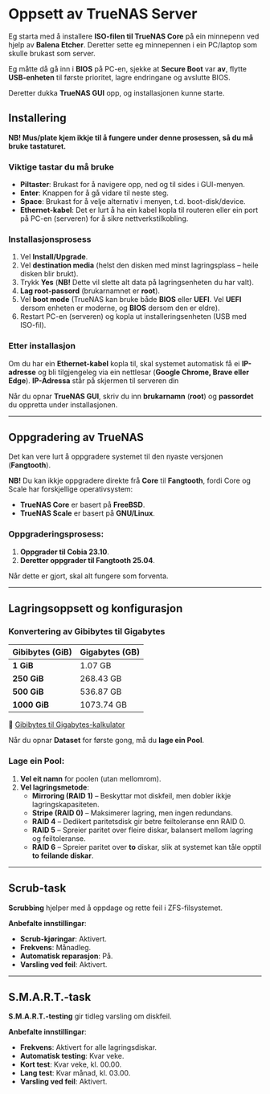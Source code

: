 # Oppsett av TrueNAS Server

Eg starta med å installere **ISO-filen til TrueNAS Core** på ein minnepenn ved hjelp av **Balena Etcher**. Deretter sette eg minnepennen i ein PC/laptop som skulle brukast som server.

Eg måtte då gå inn i **BIOS** på PC-en, sjekke at **Secure Boot** var **av**, flytte **USB-enheten** til første prioritet, lagre endringane og avslutte BIOS.

Deretter dukka **TrueNAS GUI** opp, og installasjonen kunne starte.

## Installering

**NB! Mus/plate kjem ikkje til å fungere under denne prosessen, så du må bruke tastaturet.**

### Viktige tastar du må bruke
- **Piltaster**: Brukast for å navigere opp, ned og til sides i GUI-menyen.
- **Enter**: Knappen for å gå vidare til neste steg.
- **Space**: Brukast for å velje alternativ i menyen, t.d. boot-disk/device.
- **Ethernet-kabel**: Det er lurt å ha ein kabel kopla til routeren eller ein port på PC-en (serveren) for å sikre nettverkstilkobling.

### Installasjonsprosess
1. Vel **Install/Upgrade**.
2. Vel **destination media** (helst den disken med minst lagringsplass – heile disken blir brukt).
3. Trykk **Yes** (**NB!** Dette vil slette alt data på lagringsenheten du har valt).
4. **Lag root-passord** (brukarnamnet er **root**).
5. Vel **boot mode** (TrueNAS kan bruke både **BIOS** eller **UEFI**. Vel **UEFI** dersom enheten er moderne, og **BIOS** dersom den er eldre).
6. Restart PC-en (serveren) og kopla ut installeringsenheten (USB med ISO-fil).

### Etter installasjon
Om du har ein **Ethernet-kabel** kopla til, skal systemet automatisk få ei **IP-adresse** og bli tilgjengeleg via ein nettlesar (**Google Chrome, Brave eller Edge**). **IP-Adressa** står på skjermen til serveren din

Når du opnar **TrueNAS GUI**, skriv du inn **brukarnamn** (**root**) og **passordet** du oppretta under installasjonen.

---

## Oppgradering av TrueNAS

Det kan vere lurt å oppgradere systemet til den nyaste versjonen (**Fangtooth**). 

**NB!** Du kan ikkje oppgradere direkte frå **Core** til **Fangtooth**, fordi Core og Scale har forskjellige operativsystem:
- **TrueNAS Core** er basert på **FreeBSD**.
- **TrueNAS Scale** er basert på **GNU/Linux**.

### Oppgraderingsprosess:
1. **Oppgrader til Cobia 23.10**.
2. **Deretter oppgrader til Fangtooth 25.04**.

Når dette er gjort, skal alt fungere som forventa.

---

## Lagringsoppsett og konfigurasjon

### **Konvertering av Gibibytes til Gigabytes**
| Gibibytes (GiB) | Gigabytes (GB) |
| -------------- | -------------- |
| **1 GiB** | 1.07 GB |
| **250 GiB** | 268.43 GB |
| **500 GiB** | 536.87 GB |
| **1000 GiB** | 1073.74 GB |

🔗 [Gibibytes til Gigabytes-kalkulator](https://www.gbmb.org/gib-to-gb)

Når du opnar **Dataset** for første gong, må du **lage ein Pool**. 

### **Lage ein Pool:**
1. **Vel eit namn** for poolen (utan mellomrom).
2. **Vel lagringsmetode**:
   - **Mirroring (RAID 1)** – Beskyttar mot diskfeil, men dobler ikkje lagringskapasiteten.
   - **Stripe (RAID 0)** – Maksimerer lagring, men ingen redundans.
   - **RAID 4** – Dedikert paritetsdisk gir betre feiltoleranse enn RAID 0.
   - **RAID 5** – Spreier paritet over fleire diskar, balansert mellom lagring og feiltoleranse.
   - **RAID 6** – Spreier paritet over **to** diskar, slik at systemet kan tåle opptil **to feilande diskar**.

---

## Scrub-task

**Scrubbing** hjelper med å oppdage og rette feil i ZFS-filsystemet. 

 **Anbefalte innstillingar**:
- **Scrub-kjøringar**: Aktivert.
- **Frekvens**: Månadleg.
- **Automatisk reparasjon**: På.
- **Varsling ved feil**: Aktivert.

---

## S.M.A.R.T.-task

**S.M.A.R.T.-testing** gir tidleg varsling om diskfeil.

 **Anbefalte innstillingar**:
- **Frekvens**: Aktivert for alle lagringsdiskar.
- **Automatisk testing**: Kvar veke.
- **Kort test**: Kvar veke, kl. 00.00.
- **Lang test**: Kvar månad, kl. 03.00.
- **Varsling ved feil**: Aktivert.